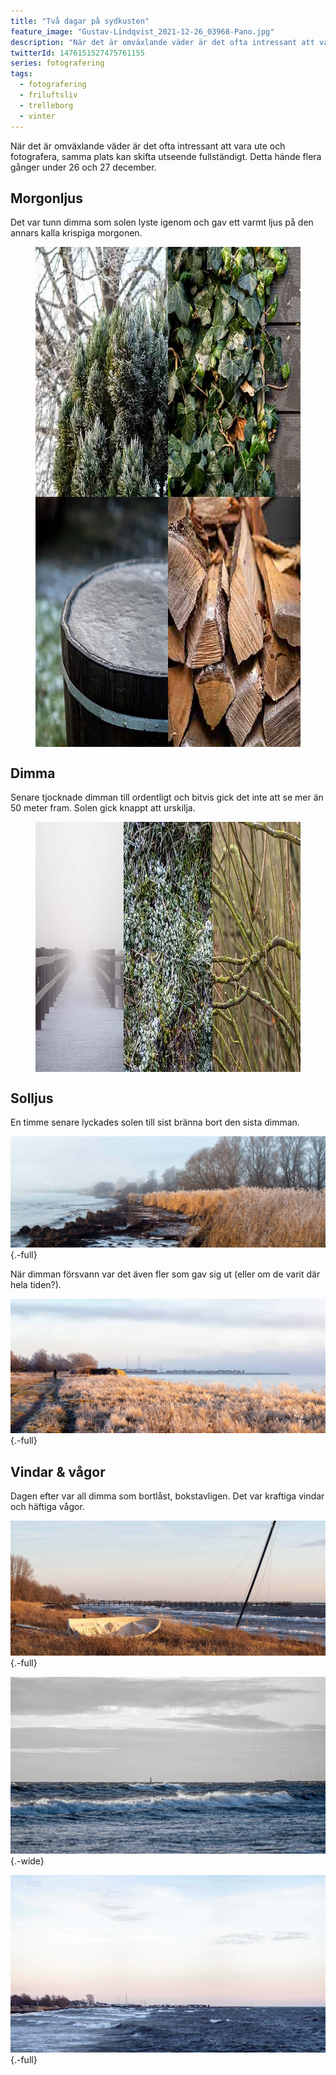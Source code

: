 ```yaml
---
title: "Två dagar på sydkusten"
feature_image: "Gustav-Lindqvist_2021-12-26_03968-Pano.jpg"
description: "När det är omväxlande väder är det ofta intressant att vara ute och fotografera, samma plats kan skifta utseende fullständigt."
twitterId: 1476151527475761155
series: fotografering
tags:
  - fotografering
  - friluftsliv
  - trelleborg
  - vinter
---
```


När det är omväxlande väder är det ofta intressant att vara ute och fotografera, samma plats kan skifta utseende fullständigt. Detta hände flera gånger under 26 och 27 december.

## Morgonljus

Det var tunn dimma som solen lyste igenom och gav ett varmt ljus på den annars kalla krispiga morgonen.

<style>
.image-gallery {
  display: grid;
  grid-gap: var(--margin__small);
  grid-template-columns: 1fr 1fr;
}

.image-gallery.-three-columns {
  grid-template-columns: 1fr 1fr 1fr;
}
</style>
<figure class="image-gallery">
    <img src="Gustav-Lindqvist_2021-12-26_03924.jpg" alt="" width="400" height="400">
    <img src="Gustav-Lindqvist_2021-12-26_03937.jpg" alt="" width="400" height="400">
    <img src="Gustav-Lindqvist_2021-12-26_03938.jpg" alt="" width="400" height="400">
    <img src="Gustav-Lindqvist_2021-12-26_03939.jpg" alt="" width="400" height="400">
</figure>

## Dimma

Senare tjocknade dimman till ordentligt och bitvis gick det inte att se mer än 50 meter fram. Solen gick knappt att urskilja.

<figure class="image-gallery -three-columns">
    <img src="Gustav-Lindqvist_2021-12-26_03955.jpg" alt="" width="400" height="400">
    <img src="Gustav-Lindqvist_2021-12-26_03963.jpg" alt="" width="400" height="400">
    <img src="Gustav-Lindqvist_2021-12-26_03964.jpg" alt="" width="400" height="400">
</figure>


## Solljus

En timme senare lyckades solen till sist bränna bort den sista dimman.

![](Gustav-Lindqvist_2021-12-26_03976-Pano.jpg){.-full}

När dimman försvann var det även fler som gav sig ut (eller om de varit där hela tiden?).

![](Gustav-Lindqvist_2021-12-26_03998-Pano.jpg){.-full}

## Vindar & vågor

Dagen efter var all dimma som bortlåst, bokstavligen. Det var kraftiga vindar och häftiga vågor.

![](Gustav-Lindqvist_2021-12-27_04008-Pano.jpg){.-full}

![](Gustav-Lindqvist_2021-12-27_04039.jpg){.-wide}

![](Gustav-Lindqvist_2021-12-27_04044-Pano.jpg){.-full}
